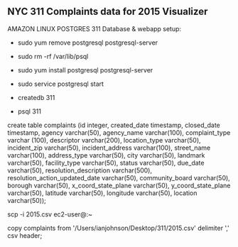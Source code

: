 ## NYC 311 Complaints data for 2015 Visualizer


AMAZON LINUX POSTGRES
311 Database & webapp setup:

- sudo yum remove postgresql postgresql-server
- sudo rm -rf /var/lib/psql
- sudo yum install postgresql postgresql-server
- sudo service postgresql start

- createdb 311
- psql 311

create table complaints (id integer, created_date timestamp, closed_date timestamp, agency varchar(50), agency_name varchar(100), complaint_type varchar (100), descriptor varchar(200), location_type varchar(50), incident_zip varchar(50), incident_address varchar(100), street_name varchar(100), address_type varchar(50), city varchar(50), landmark varchar(50), facility_type varchar(50), status varchar(50), due_date varchar(50), resolution_description varchar(500), resolution_action_updated_date varchar(50), community_board varchar(50), borough varchar(50), x_coord_state_plane varchar(50), y_coord_state_plane varchar(50), latitude varchar(50), longitude varchar(50), location varchar(50));

scp -i <keyfile> 2015.csv ec2-user@<your instance>:~

copy complaints from '/Users/ianjohnson/Desktop/311/2015.csv' delimiter ',' csv header;


